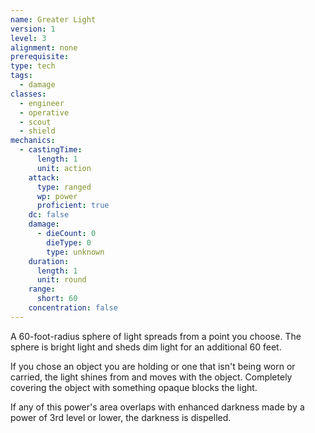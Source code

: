 ```yaml
---
name: Greater Light
version: 1
level: 3
alignment: none
prerequisite: 
type: tech
tags:
  - damage
classes:
  - engineer
  - operative
  - scout
  - shield
mechanics:
  - castingTime:
      length: 1
      unit: action
    attack:
      type: ranged
      wp: power
      proficient: true
    dc: false
    damage:
      - dieCount: 0
        dieType: 0
        type: unknown
    duration:
      length: 1
      unit: round
    range:
      short: 60
    concentration: false
---
```

A 60-foot-radius sphere of light spreads from a point you choose. The sphere is bright light and sheds dim light for an additional 60 feet.

If you chose an object you are holding or one that isn't being worn or carried, the light shines from and moves with the object. Completely covering the object with something opaque blocks the light.

If any of this power's area overlaps with enhanced darkness made by a power of 3rd level or lower, the darkness is dispelled.
    